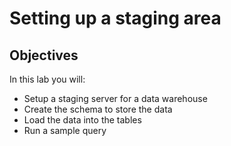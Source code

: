 # Setting up a staging area

## Objectives
In this lab you will:

- Setup a staging server for a data warehouse
- Create the schema to store the data
- Load the data into the tables
- Run a sample query

